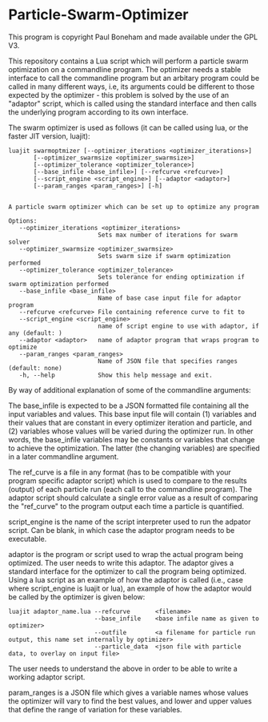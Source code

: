 # Particle-Swarm-Optimizer
This program is copyright Paul Boneham and made available under the GPL V3.

This repository contains a Lua script which will perform a particle swarm optimization on a
commandline program. The optimizer needs a stable interface to call the commandline program
but an arbitary program could be called in many different ways, i.e, its arguments could be
different to those expected by the optimizer - this problem is solved by the use of an "adaptor"
script, which is called using the standard interface and then calls the underlying program according 
to its own interface.

The swarm optimizer is used as follows (it can be called using lua, or the faster JIT version, luajit):

```
luajit swarmoptmizer [--optimizer_iterations <optimizer_iterations>]
       [--optimizer_swarmsize <optimizer_swarmsize>]
       [--optimizer_tolerance <optimizer_tolerance>]
       [--base_infile <base_infile>] [--refcurve <refcurve>]
       [--script_engine <script_engine>] [--adaptor <adaptor>]
       [--param_ranges <param_ranges>] [-h]


A particle swarm optimizer which can be set up to optimize any program

Options:
   --optimizer_iterations <optimizer_iterations>
                         Sets max number of iterations for swarm solver
   --optimizer_swarmsize <optimizer_swarmsize>
                         Sets swarm size if swarm optimization performed
   --optimizer_tolerance <optimizer_tolerance>
                         Sets tolerance for ending optimization if swarm optimization performed
   --base_infile <base_infile>
                         Name of base case input file for adaptor program
   --refcurve <refcurve> File containing reference curve to fit to
   --script_engine <script_engine>
                         name of script engine to use with adaptor, if any (default: )
   --adaptor <adaptor>   name of adaptor program that wraps program to optimize
   --param_ranges <param_ranges>
                         Name of JSON file that specifies ranges (default: none)
   -h, --help            Show this help message and exit.
```

By way of additional explanation of some of the commandline arguments:

The base_infile is expected to be a JSON formatted file containing all the input variables and values.
This base input file will contain (1) variables and their values that are constant in every optimizer 
iteration and particle, and (2) variables whose values will be varied during the optimizer run. In other
words, the base_infile variables may be constants or variables that change to achieve the optimization. The latter
(the changing variables) are specified in a later commandline argument.

The ref_curve is a file in any format (has to be compatible with your program specific adaptor script) which is
used to compare to the results (output) of each particle run (each call to the commandline program). The adaptor
script should calculate a single error value as a result of comparing the "ref_curve" to the program output each
time a particle is quantified.

script_engine is the name of the script interpreter used to run the adpator script. Can be blank, in which case
the adaptor program needs to be executable.

adaptor is the program or script used to wrap the actual program being optimized. The user needs to write this adaptor.
The adaptor gives a standard interface for the optimizer to call the program being optimized. Using a lua script as an
example of how the adaptor is called (i.e., case where script_engine is luajit or lua), an example of how the adaptor 
would be called by the optimizer is given below:

    luajit adaptor_name.lua --refcurve       <filename> 
                            --base_infile    <base infile name as given to optimizer>
                            --outfile        <a filename for particle run output, this name set internally by optimizer>
                            --particle_data  <json file with particle data, to overlay on input file>

The user needs to understand the above in order to be able to write a working adaptor script.

param_ranges is a JSON file which gives a variable names whose values the optimizer will vary to find the best values, and lower and upper values 
that define the range of variation for these variables.
